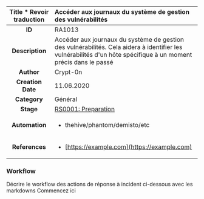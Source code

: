 | Title      * Revoir traduction            |  Accéder aux journaux du système de gestion des vulnérabilités         |
|:---------------------------:|:--------------------|
| **ID**                      | RA1013            |
| **Description**             | Accéder aux journaux du système de gestion des vulnérabilités. Cela aidera à identifier les vulnérabilités d'un hôte spécifique à un moment précis dans le passé  |
| **Author**                  | Crypt-0n        |
| **Creation Date**           | 11.06.2020 |
| **Category**                | Général      |
| **Stage**                   |[RS0001: Preparation](../Response_Stages/RS0001.md)| 
| **Automation** |<ul><li>thehive/phantom/demisto/etc</li></ul>|
| **References** |<ul><li>[https://example.com](https://example.com)</li></ul>|

### Workflow

Décrire le workflow des actions de réponse à incident ci-dessous avec les markdowns 
Commencez ici
